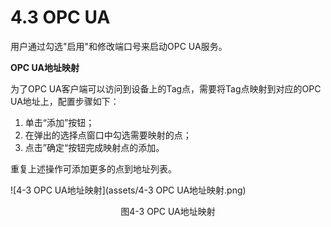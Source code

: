 # 4.3 OPC UA

用户通过勾选"启用"和修改端口号来启动OPC UA服务。 

**OPC UA地址映射** 

为了OPC UA客户端可以访问到设备上的Tag点，需要将Tag点映射到对应的OPC UA地址上，配置步骤如下： 

1. 单击“添加”按钮； 
2. 在弹出的选择点窗口中勾选需要映射的点； 
3. 点击”确定“按钮完成映射点的添加。 

重复上述操作可添加更多的点到地址列表。 

![4-3 OPC UA地址映射](assets/4-3 OPC UA地址映射.png)

<center>图4-3 OPC UA地址映射</center>

